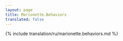 ```yaml
---
layout: page
title: Marionette.Behaviors
translated: false
---
```


{% include translation/ru/marionette.behaviors.md %}